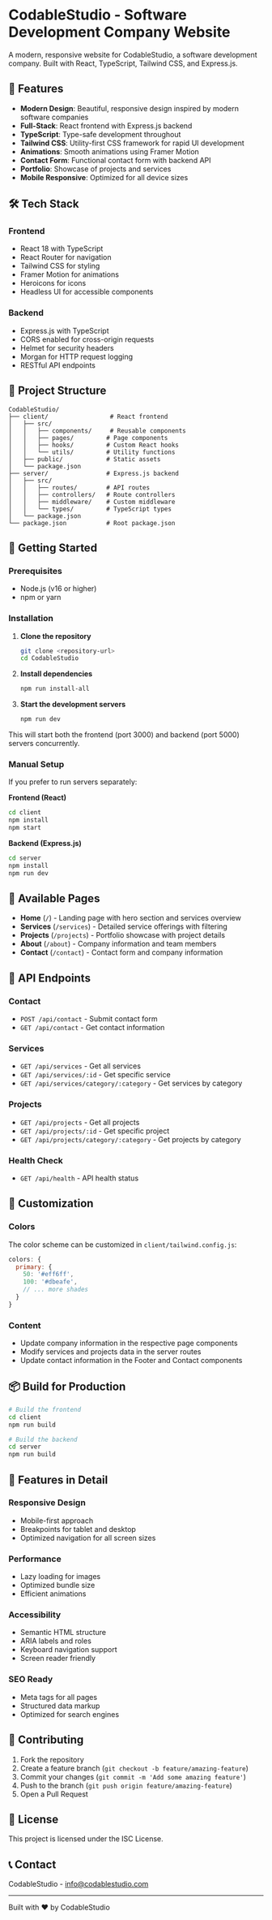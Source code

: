 # CodableStudio - Software Development Company Website

A modern, responsive website for CodableStudio, a software development company. Built with React, TypeScript, Tailwind CSS, and Express.js.

## 🚀 Features

- **Modern Design**: Beautiful, responsive design inspired by modern software companies
- **Full-Stack**: React frontend with Express.js backend
- **TypeScript**: Type-safe development throughout
- **Tailwind CSS**: Utility-first CSS framework for rapid UI development
- **Animations**: Smooth animations using Framer Motion
- **Contact Form**: Functional contact form with backend API
- **Portfolio**: Showcase of projects and services
- **Mobile Responsive**: Optimized for all device sizes

## 🛠️ Tech Stack

### Frontend
- React 18 with TypeScript
- React Router for navigation
- Tailwind CSS for styling
- Framer Motion for animations
- Heroicons for icons
- Headless UI for accessible components

### Backend
- Express.js with TypeScript
- CORS enabled for cross-origin requests
- Helmet for security headers
- Morgan for HTTP request logging
- RESTful API endpoints

## 📁 Project Structure

```
CodableStudio/
├── client/                 # React frontend
│   ├── src/
│   │   ├── components/     # Reusable components
│   │   ├── pages/         # Page components
│   │   ├── hooks/         # Custom React hooks
│   │   └── utils/         # Utility functions
│   ├── public/            # Static assets
│   └── package.json
├── server/                # Express.js backend
│   ├── src/
│   │   ├── routes/        # API routes
│   │   ├── controllers/   # Route controllers
│   │   ├── middleware/    # Custom middleware
│   │   └── types/         # TypeScript types
│   └── package.json
└── package.json           # Root package.json
```

## 🚀 Getting Started

### Prerequisites

- Node.js (v16 or higher)
- npm or yarn

### Installation

1. **Clone the repository**
   ```bash
   git clone <repository-url>
   cd CodableStudio
   ```

2. **Install dependencies**
   ```bash
   npm run install-all
   ```

3. **Start the development servers**
   ```bash
   npm run dev
   ```

This will start both the frontend (port 3000) and backend (port 5000) servers concurrently.

### Manual Setup

If you prefer to run servers separately:

**Frontend (React)**
```bash
cd client
npm install
npm start
```

**Backend (Express.js)**
```bash
cd server
npm install
npm run dev
```

## 📱 Available Pages

- **Home** (`/`) - Landing page with hero section and services overview
- **Services** (`/services`) - Detailed service offerings with filtering
- **Projects** (`/projects`) - Portfolio showcase with project details
- **About** (`/about`) - Company information and team members
- **Contact** (`/contact`) - Contact form and company information

## 🔧 API Endpoints

### Contact
- `POST /api/contact` - Submit contact form
- `GET /api/contact` - Get contact information

### Services
- `GET /api/services` - Get all services
- `GET /api/services/:id` - Get specific service
- `GET /api/services/category/:category` - Get services by category

### Projects
- `GET /api/projects` - Get all projects
- `GET /api/projects/:id` - Get specific project
- `GET /api/projects/category/:category` - Get projects by category

### Health Check
- `GET /api/health` - API health status

## 🎨 Customization

### Colors
The color scheme can be customized in `client/tailwind.config.js`:

```javascript
colors: {
  primary: {
    50: '#eff6ff',
    100: '#dbeafe',
    // ... more shades
  }
}
```

### Content
- Update company information in the respective page components
- Modify services and projects data in the server routes
- Update contact information in the Footer and Contact components

## 📦 Build for Production

```bash
# Build the frontend
cd client
npm run build

# Build the backend
cd server
npm run build
```

## 🌟 Features in Detail

### Responsive Design
- Mobile-first approach
- Breakpoints for tablet and desktop
- Optimized navigation for all screen sizes

### Performance
- Lazy loading for images
- Optimized bundle size
- Efficient animations

### Accessibility
- Semantic HTML structure
- ARIA labels and roles
- Keyboard navigation support
- Screen reader friendly

### SEO Ready
- Meta tags for all pages
- Structured data markup
- Optimized for search engines

## 🤝 Contributing

1. Fork the repository
2. Create a feature branch (`git checkout -b feature/amazing-feature`)
3. Commit your changes (`git commit -m 'Add some amazing feature'`)
4. Push to the branch (`git push origin feature/amazing-feature`)
5. Open a Pull Request

## 📄 License

This project is licensed under the ISC License.

## 📞 Contact

CodableStudio - info@codablestudio.com

---

Built with ❤️ by CodableStudio 